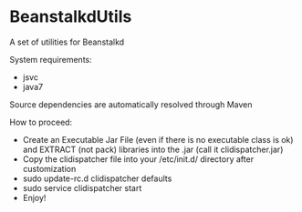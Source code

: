 BeanstalkdUtils
===============

A set of utilities for Beanstalkd


System requirements:
- jsvc
- java7

Source dependencies are automatically resolved through Maven


How to proceed:
- Create an Executable Jar File (even if there is no executable class is ok)
   and EXTRACT (not pack) libraries into the .jar (call it clidispatcher.jar)
- Copy the clidispatcher file into your /etc/init.d/ directory after customization
- sudo update-rc.d clidispatcher defaults
- sudo service clidispatcher start
- Enjoy!

